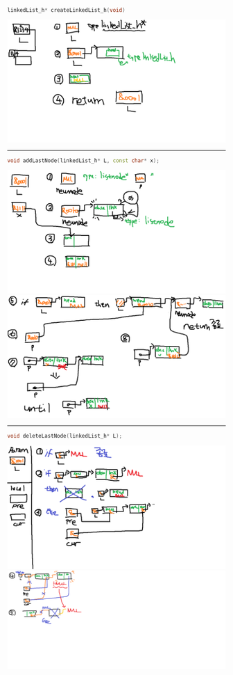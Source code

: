```cpp
linkedList_h* createLinkedList_h(void)
```
![img](assets/createLinkedList_h.png)

---

```cpp
void addLastNode(linkedList_h* L, const char* x);
```
![img](assets/addLastNode_1.png)
![img](assets/addLastNode_2.png)

---

```cpp
void deleteLastNode(linkedList_h* L);
```
![img](assets/deleteLastNode_1.png)
![img](assets/deleteLastNode_2.png)